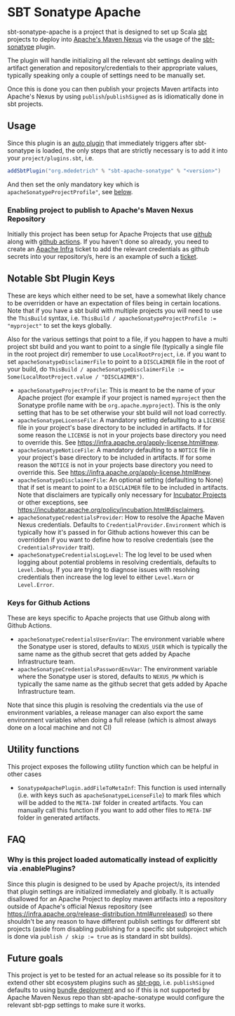 # SBT Sonatype Apache

sbt-sonatype-apache is a project that is designed to set up Scala [sbt](https://www.scala-sbt.org/) projects to
deploy into [Apache's Maven Nexus](https://infra.apache.org/repository-faq.html) via the usage of
the [sbt-sonatype](https://github.com/xerial/sbt-sonatype)
plugin.

The plugin will handle initializing all the relevant sbt settings dealing with artifact generation and
repository/credentials to their appropriate values, typically speaking only a couple of settings need to be manually
set.

Once this is done you can then publish your projects Maven artifacts into Apache's Nexus by using
`publish`/`publishSigned` as is idiomatically done in sbt projects.

## Usage

Since this plugin is an [auto plugin](https://www.scala-sbt.org/1.x/api/sbt/AutoPlugin.html) that immediately triggers
after sbt-sonatype is loaded, the only steps that are strictly necessary is to add it into your `project/plugins.sbt`,
i.e.

```sbt
addSbtPlugin("org.mdedetrich" % "sbt-apache-sonatype" % "<version>")
```

And then set the only mandatory key which is `apacheSonatypeProjectProfile"`, see [below](#notable-sbt-plugin-keys).

### Enabling project to publish to Apache's Maven Nexus Repository

Initially this project has been setup for Apache Projects that use [github](https://github.com/) along with
[github actions](https://github.com/features/actions). If you haven't
done so already, you need to create an [Apache Infra](https://infra.apache.org/) ticket to add the relevant credentials
as github secrets into your repository/s, here is an example of such a
[ticket](https://issues.apache.org/jira/browse/INFRA-24087).

## Notable Sbt Plugin Keys

These are keys which either need to be set, have a somewhat likely chance to be overridden or have an expectation
of files being in certain locations. Note that if you have a sbt build with multiple projects you will need to use
the `ThisBuild` syntax, i.e. `ThisBuild / apacheSonatypeProjectProfile := "myproject"` to set the keys globally.

Also for the various settings that point to a file, if you happen to have a multi project sbt build and you want to
point to a single file (typically a single file in the root project dir) remember to use `LocalRootProject`, i.e.
if you want to set `apacheSonatypeDisclaimerFile` to point to a `DISCLAIMER` file in the root of your build, do
`ThisBuild / apacheSonatypeDisclaimerFile := Some(LocalRootProject.value / "DISCLAIMER")`.

* `apacheSonatypeProjectProfile`: This is meant to be the name of your Apache project (for example if your project is
  named `myproject` then the Sonatype profile name with be `org.apache.myproject`). This is the only setting that has to
  be set otherwise your sbt build will not load correctly.
* `apacheSonatypeLicenseFile`: A mandatory setting defaulting to a `LICENSE` file in your project's base directory to
  be included in artifacts. If for some reason the `LICENSE` is not in your projects base directory you need to override
  this. See https://infra.apache.org/apply-license.html#new.
* `apacheSonatypeNoticeFile`: A mandatory defaulting to a `NOTICE` file in your project's base directory to
  be included in artifacts. If for some reason the `NOTICE` is not in your projects base directory you need to override
  this. See https://infra.apache.org/apply-license.html#new.
* `apacheSonatypeDisclaimerFile`: An optional setting (defaulting to None) that if set is meant to point to a
  `DISCLAIMER` file to be included in artifacts. Note that disclaimers are typically only necessary for [Incubator
  Projects](https://incubator.apache.org/) or other exceptions, see
  https://incubator.apache.org/policy/incubation.html#disclaimers.
* `apacheSonatypeCredentialsProvider`: How to resolve the Apache Maven Nexus credentials. Defaults to
  `CredentialProvider.Environment` which is typically how it's passed in for Github actions however this can be
  overridden if you want to define how to resolve credentials (see the `CredentialsProvider` trait).
* `apacheSonatypeCredentialsLogLevel`: The log level to be used when logging about potential problems in resolving
  credentials, defaults to `Level.Debug`. If you are trying to diagnose issues with resolving credentials then increase
  the log level to either `Level.Warn` or `Level.Error`.

### Keys for Github Actions

These are keys specific to Apache projects that use Github along with Github Actions.

* `apacheSonatypeCredentialsUserEnvVar`: The environment variable where the Sonatype user is stored, defaults to
  `NEXUS_USER` which is typically the same name as the github secret that gets added by Apache Infrastructure team.
* `apacheSonatypeCredentialsPasswordEnvVar`: The environment variable where the Sonatype user is stored, defaults to
  `NEXUS_PW` which is typically the same name as the github secret that gets added by Apache Infrastructure team.

Note that since this plugin is resolving the credentials via the use of environment variables, a release manager
can also export the same environment variables when doing a full release (which is almost always done on a local machine
and not CI)

## Utility functions

This project exposes the following utility function which can be helpful in other cases

* `SonatypeApachePlugin.addFileToMetaInf`: This function is used internally (i.e. with keys such
  as `apacheSonatypeLicenseFile`) to mark files which will be added to the `META-INF` folder in created artifacts. You
  can manually call this function if you want to add other files to `META-INF` folder in generated artifacts.

## FAQ

### Why is this project loaded automatically instead of explicitly via .enablePlugins?

Since this plugin is designed to be used by Apache project/s, its intended that plugin settings are initialized
immediately and globally. It is actually disallowed for an Apache Project to deploy maven artifacts into a repository
outside of Apache's official Nexus repository (see https://infra.apache.org/release-distribution.html#unreleased) so
there shouldn't be any reason to have different publish settings for different sbt projects (aside from disabling
publishing for a specific sbt subproject which is done via `publish / skip := true` as is standard in sbt builds).

## Future goals

This project is yet to be tested for an actual release so its possible for it to extend other sbt ecosystem plugins
such as [sbt-pgp](https://github.com/sbt/sbt-pgp), i.e. `publishSigned` defaults to using
[bundle deployment](https://help.sonatype.com/repomanager3/integrations/bundle-development) and so if this is not
supported by Apache Maven Nexus repo than sbt-apache-sonatype would configure the relevant sbt-pgp settings to make
sure it works.
